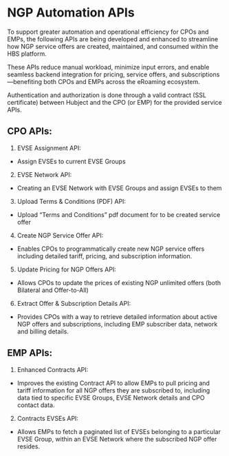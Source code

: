 # NGP Automation APIs

To support greater automation and operational efficiency for CPOs and EMPs, the following APIs are being developed and enhanced to streamline how NGP service
offers are created, maintained, and consumed within the HBS platform.

These APIs reduce manual workload, minimize input errors, and enable seamless backend integration for pricing, service offers, and subscriptions—benefiting both
CPOs and EMPs across the eRoaming ecosystem.

Authentication and authorization is done through a valid contract (SSL certificate) between Hubject and the CPO (or EMP) for the provided service APIs.

## CPO APIs:

1. EVSE Assignment API:

- Assign EVSEs to current EVSE Groups

2. EVSE Network API:

- Creating an EVSE Network with EVSE Groups and assign EVSEs to them

3. Upload Terms & Conditions (PDF) API:

- Upload “Terms and Conditions” pdf document for to be created service offer

4. Create NGP Service Offer API:

- Enables CPOs to programmatically create new NGP service offers including detailed tariff, pricing, and subscription information.

5. Update Pricing for NGP Offers API:

- Allows CPOs to update the prices of existing NGP unlimited offers (both Bilateral and Offer-to-All)

6. Extract Offer & Subscription Details API:

- Provides CPOs with a way to retrieve detailed information about active NGP offers and subscriptions, including EMP subscriber data, network and billing
  details.

## EMP APIs:

1. Enhanced Contracts API:

- Improves the existing Contract API to allow EMPs to pull pricing and tariff information for all NGP offers they are subscribed to, including data tied to
  specific EVSE Groups, EVSE Network details and CPO contact data.

2. Contracts EVSEs API:

- Allows EMPs to fetch a paginated list of EVSEs belonging to a particular EVSE Group, within an EVSE Network where the subscribed NGP offer resides.